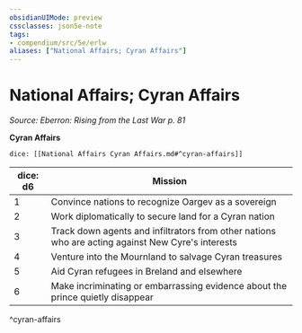 ```yaml
---
obsidianUIMode: preview
cssclasses: json5e-note
tags:
- compendium/src/5e/erlw
aliases: ["National Affairs; Cyran Affairs"]
---
```

# National Affairs; Cyran Affairs
*Source: Eberron: Rising from the Last War p. 81* 

**Cyran Affairs**

`dice: [[National Affairs Cyran Affairs.md#^cyran-affairs]]`

| dice: d6 | Mission |
|----------|---------|
| 1 | Convince nations to recognize Oargev as a sovereign |
| 2 | Work diplomatically to secure land for a Cyran nation |
| 3 | Track down agents and infiltrators from other nations who are acting against New Cyre's interests |
| 4 | Venture into the Mournland to salvage Cyran treasures |
| 5 | Aid Cyran refugees in Breland and elsewhere |
| 6 | Make incriminating or embarrassing evidence about the prince quietly disappear |
^cyran-affairs